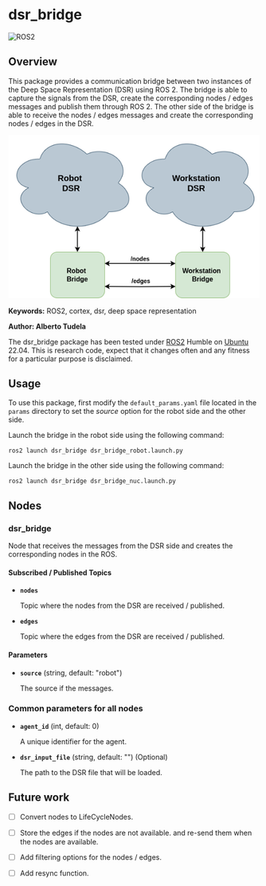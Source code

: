 # dsr_bridge
![ROS2](https://img.shields.io/badge/ros2-humble-blue?logo=ros&logoColor=white)

## Overview

This package provides a communication bridge between two instances of the Deep Space Representation (DSR) using ROS 2. The bridge is able to capture the signals from the DSR, create the corresponding nodes / edges messages and publish them through ROS 2. The other side of the bridge is able to receive the nodes / edges messages and create the corresponding nodes / edges in the DSR.

![Bridge Design](./doc/bridge_design.png)


**Keywords:** ROS2, cortex, dsr, deep space representation

**Author: Alberto Tudela<br />**

The dsr_bridge package has been tested under [ROS2] Humble on [Ubuntu] 22.04. This is research code, expect that it changes often and any fitness for a particular purpose is disclaimed.

## Usage

To use this package, first modify the `default_params.yaml` file located in the `params` directory to set the *source* option for the robot side and the other side.

Launch the bridge in the robot side using the following command:

	ros2 launch dsr_bridge dsr_bridge_robot.launch.py

Launch the bridge in the other side using the following command:

	ros2 launch dsr_bridge dsr_bridge_nuc.launch.py

## Nodes

### dsr_bridge

Node that receives the messages from the DSR side and creates the corresponding nodes in the ROS.

#### Subscribed / Published Topics

* **`nodes`**

	Topic where the nodes from the DSR are received / published.

* **`edges`**

	Topic where the edges from the DSR are received / published.

#### Parameters

* **`source`** (string, default: "robot")

	The source if the messages.

### Common parameters for all nodes

* **`agent_id`** (int, default: 0)

	A unique identifier for the agent.

* **`dsr_input_file`** (string, default: "") (Optional)

	The path to the DSR file that will be loaded.

## Future work
- [ ] Convert nodes to LifeCycleNodes.
- [ ] Store the edges if the nodes are not available. and re-send them when the nodes are available.
- [ ] Add filtering options for the nodes / edges.
- [ ] Add resync function.


[Ubuntu]: https://ubuntu.com/
[ROS2]: https://docs.ros.org/en/humble/

